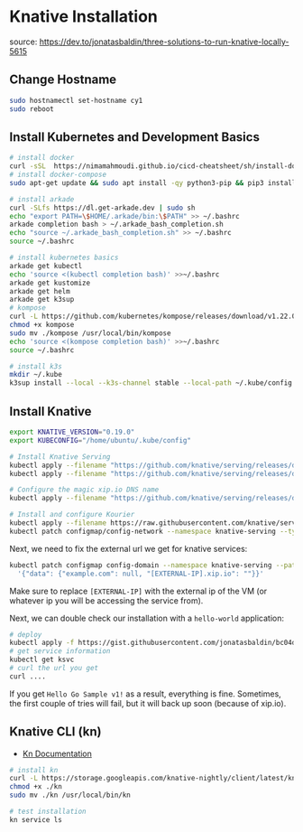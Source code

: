 # Knative Installation

source: https://dev.to/jonatasbaldin/three-solutions-to-run-knative-locally-5615

## Change Hostname

```sh
sudo hostnamectl set-hostname cy1
sudo reboot
```

## Install Kubernetes and Development Basics

```sh
# install docker
curl -sSL  https://nimamahmoudi.github.io/cicd-cheatsheet/sh/install-docker.sh | bash
# install docker-compose
sudo apt-get update && sudo apt install -qy python3-pip && pip3 install docker-compose

# install arkade
curl -SLfs https://dl.get-arkade.dev | sudo sh
echo "export PATH=\$HOME/.arkade/bin:\$PATH" >> ~/.bashrc
arkade completion bash > ~/.arkade_bash_completion.sh
echo "source ~/.arkade_bash_completion.sh" >> ~/.bashrc
source ~/.bashrc

# install kubernetes basics
arkade get kubectl
echo 'source <(kubectl completion bash)' >>~/.bashrc
arkade get kustomize
arkade get helm
arkade get k3sup
# kompose
curl -L https://github.com/kubernetes/kompose/releases/download/v1.22.0/kompose-linux-amd64 -o kompose
chmod +x kompose
sudo mv ./kompose /usr/local/bin/kompose
echo 'source <(kompose completion bash)' >>~/.bashrc
source ~/.bashrc

# install k3s
mkdir ~/.kube
k3sup install --local --k3s-channel stable --local-path ~/.kube/config --k3s-extra-args '--no-deploy traefik --write-kubeconfig-mode 644'
```

## Install Knative

```sh
export KNATIVE_VERSION="0.19.0"
export KUBECONFIG="/home/ubuntu/.kube/config"

# Install Knative Serving
kubectl apply --filename "https://github.com/knative/serving/releases/download/v$KNATIVE_VERSION/serving-crds.yaml"
kubectl apply --filename "https://github.com/knative/serving/releases/download/v$KNATIVE_VERSION/serving-core.yaml"

# Configure the magic xip.io DNS name
kubectl apply --filename "https://github.com/knative/serving/releases/download/v$KNATIVE_VERSION/serving-default-domain.yaml"

# Install and configure Kourier
kubectl apply --filename https://raw.githubusercontent.com/knative/serving/v$KNATIVE_VERSION/third_party/kourier-latest/kourier.yaml
kubectl patch configmap/config-network --namespace knative-serving --type merge --patch '{"data":{"ingress.class":"kourier.ingress.networking.knative.dev"}}'
```

Next, we need to fix the external url we get for knative services:

```sh
kubectl patch configmap config-domain --namespace knative-serving --patch \
  '{"data": {"example.com": null, "[EXTERNAL-IP].xip.io": ""}}'
```

Make sure to replace `[EXTERNAL-IP]` with the external ip of the VM (or whatever ip you will be accessing the service from).

Next, we can double check our installation with a `hello-world` application:

```sh
# deploy
kubectl apply -f https://gist.githubusercontent.com/jonatasbaldin/bc04de2e376be23f75bb5815041fdd61/raw/d2345ac9aa01d0f3c771e9b3d4a1421dd766e0f9/service.yaml
# get service information
kubectl get ksvc
# curl the url you get
curl ....
```

If you get `Hello Go Sample v1!` as a result, everything is fine. Sometimes, the first couple of tries will fail, but it will back up soon (because of xip.io).

## Knative CLI (kn)

- [Kn Documentation](https://github.com/knative/client/blob/master/docs/cmd/kn.md)

```sh
# install kn
curl -L https://storage.googleapis.com/knative-nightly/client/latest/kn-linux-amd64 -o kn
chmod +x ./kn
sudo mv ./kn /usr/local/bin/kn

# test installation
kn service ls
```

